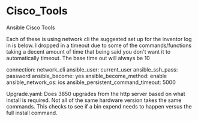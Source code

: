 # Cisco_Tools
Ansible Cisco Tools

Each of these is using network cli the suggested set up for the inventor log in is below.
I dropped in a timeout due to some of the commands/functions taking a decent amount of time that being said you don't want it to automatically timeout. The base time out will always be 10

connection: network_cli
ansible_user: current_user
ansible_ssh_pass: password
ansible_become: yes
ansible_become_method: enable
ansible_network_os: ios
ansible_persistent_command_timeout: 5000



Upgrade.yaml:
Does 3850 upgrades from the http server based on what install is required. Not all of the same hardware version takes the same commands. This checks to see if a bin expend needs to happen versus the full install command.
